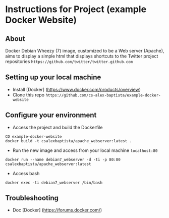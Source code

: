 Instructions for Project (example Docker Website)
========================================

## About

Docker Debian Wheezy (7) image, customized to be a Web server (Apache), aims to display a simple html that displays shortcuts to the Twitter project repositories `https://github.com/twitter/twitter.github.com`

## Setting up your local machine

* Install [Docker] (https://www.docker.com/products/overview)
* Clone this repo `https://github.com/cs-alex-baptista/example-docker-website`

## Configure your environment

* Access the project and build the Dockerfile

```
CD example-docker-website
docker build -t csalexbaptista/apache_webserver:latest .
```

* Run the new image and access from your local machine `localhost:80`

```
docker run --name debian7_webserver -d -ti -p 80:80 csalexbaptista/apache_webserver:latest
```

* Access bash

```
docker exec -ti debian7_webserver /bin/bash
```

## Troubleshooting

* Doc [Docker] (https://forums.docker.com/)
